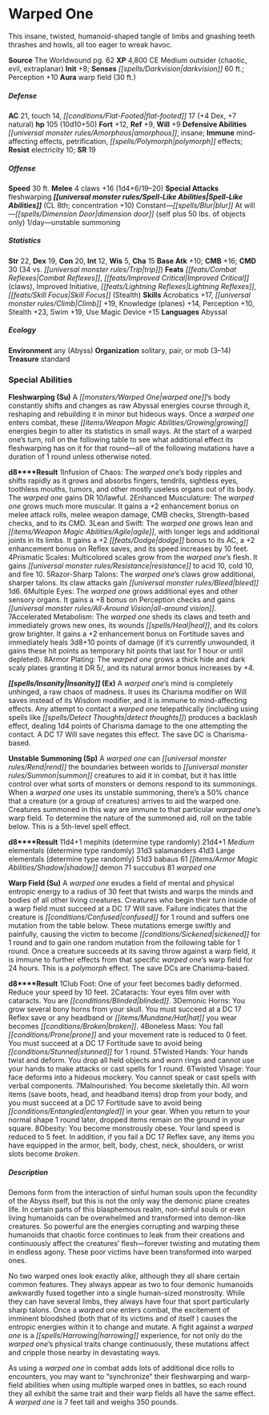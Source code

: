 ﻿---
cssclass: [monsters]
title1: Warped One
desc_short: 'This insane, twisted, humanoid-shaped tangle of limbs and gnashing teeth
  thrashes and howls, all too eager to wreak havoc. '
title2: Warped One
CR: 8
sources:
- name: The Worldwound
  page: 62
  link: http://paizo.com/products/btpy8yvk?Pathfinder-Campaign-Setting-The-Worldwound
XP: 4800
alignment: CE
size: Medium
type: outsider
subtypes:
- chaotic
- evil
- extraplanar
initiative:
  bonus: 8
senses:
  darkvision: 60
auras:
- name: warp field
  radius: 30
AC:
  AC: 21
  touch: 14
  flat_footed: 17
  components:
    dex: 4
    natural: 7
HP:
  HP: 105
  long: 10d10+50
saves:
  fort: 12
  ref: 9
  will: 9
defensive_abilities:
- amorphous
- insane
immunities:
- mind-affecting effects
- petrification
- polymorph effects
resistances:
  electricity: 10
SR: 19
speeds:
  base: 30
attacks:
  melee:
  - - text: 4 claws +16 (1d4+6/19-20)
      entries:
      - - damage: 1d4+6
          crit_range: 19-20
      count: 4
      attack: claws
      bonus:
      - 16
  special:
  - fleshwarping
spell_like_abilities:
  entries:
  - name: blur
    source: default
    freq: Constant
  - name: dimension door
    source: default
    freq: At will
    other: self plus 50 lbs. of objects only
  - name: unstable summoning
    source: default
    freq: 1/day
  sources:
  - name: default
    CL: 8
    concentration: 10
ability_scores:
  STR: 22
  DEX: 19
  CON: 20
  INT: 12
  WIS: 5
  CHA: 15
BAB: 10
CMB: 16
CMD: 30
CMD_other: 34 vs. trip
feats:
- name: Combat Reflexes
- name: Improved Critical (claws)
- name: Improved Initiative
- name: Lightning Reflexes
- name: Skill Focus (Stealth)
skills:
  Acrobatics: 17
  Climb: 19
  Knowledge (planes): 14
  Perception: 10
  Stealth: 23
  Swim: 19
  Use Magic Device: 15
languages:
- Abyssal
ecology:
  environment: any (Abyss)
  organization: solitary, pair, or mob (3-14)
  treasure_type: standard
special_abilities:
  Fleshwarping (Su): |-
    A warped one's body constantly shifts and changes as raw Abyssal energies course through it, reshaping and rebuilding it in minor but hideous ways. Once a warped one enters combat, these growing energies begin to alter its statistics in small ways. At the start of a warped one's turn, roll on the following table to see what additional effect its fleshwarping has on it for that round-all of the following mutations have a duration of 1 round unless otherwise noted. 

     d8Result 1Infusion of Chaos: The warped one's body ripples and shifts rapidly as it grows and absorbs fingers, tendrils, sightless eyes, toothless mouths, tumors, and other mostly useless organs out of its body. The warped one gains DR 10/lawful. 2Enhanced Musculature: The warped one grows much more muscular. It gains a +2 enhancement bonus on melee attack rolls, melee weapon damage, CMB checks, Strength-based checks, and to its CMD. 3Lean and Swift: The warped one grows lean and agile, with longer legs and additional joints in its limbs. It gains a +2 dodge bonus to its AC, a +2 enhancement bonus on Reflex saves, and its speed increases by 10 feet. 4Prismatic Scales: Multicolored scales grow from the warped one's flesh. It gains resistance to acid 10, cold 10, and fire 10. 5Razor-Sharp Talons: The warped one's claws grow additional, sharper talons. Its claw attacks gain bleed 1d6. 6Multiple Eyes: The warped one grows additional eyes and other sensory organs. It gains a +8 bonus on Perception checks and gains all-around vision. 7Accelerated Metabolism: The warped one sheds its claws and teeth and immediately grows new ones, its wounds heal, and its colors grow brighter. It gains a +2 enhancement bonus on Fortitude saves and immediately heals 3d8+10 points of damage (if it's currently unwounded, it gains these hit points as temporary hit points that last for 1 hour or until depleted). 8Armor Plating: The warped one grows a thick hide and dark scaly plates granting it DR 5/, and its natural armor bonus increases by +4.
  Insanity (Ex): A warped one's mind is completely unhinged, a raw chaos of madness.
    It uses its Charisma modifier on Will saves instead of its Wisdom modifier, and
    it is immune to mind-affecting effects. Any attempt to contact a warped one telepathically
    (including using spells like detect thoughts) produces a backlash effect, dealing
    1d4 points of Charisma damage to the one attempting the contact. A DC 17 Will
    save negates this effect. The save DC is Charisma-based.
  Unstable Summoning (Sp): |-
    A warped one can rend the boundaries between worlds to summon creatures to aid it in combat, but it has little control over what sorts of monsters or demons respond to its summonings. When a warped one uses its unstable summoning, there's a 50% chance that a creature (or a group of creatures) arrives to aid the warped one. Creatures summoned in this way are immune to that particular warped one's warp field. To determine the nature of the summoned aid, roll on the table below. This is a 5th-level spell effect. 

    d8Result 11d4+1 mephits (determine type randomly) 21d4+1 Medium elementals (determine type randomly) 31d3 salamanders 41d3 Large elementals (determine type randomly) 51d3 babaus 61 shadow demon 71 succubus 81 warped one
  Warp Field (Su): |-
    A warped one exudes a field of mental and physical entropic energy to a radius of 30 feet that twists and warps the minds and bodies of all other living creatures. Creatures who begin their turn inside of a warp field must succeed at a DC 17 Will save. Failure indicates that the creature is confused for 1 round and suffers one mutation from the table below. These mutations emerge swiftly and painfully, causing the victim to become sickened for 1 round and to gain one random mutation from the following table for 1 round. Once a creature succeeds at its saving throw against a warp field, it is immune to further effects from that specific warped one's warp field for 24 hours. This is a polymorph effect. The save DCs are Charisma-based. 

    d8Result 1Club Foot: One of your feet becomes badly deformed. Reduce your speed by 10 feet. 2Cataracts: Your eyes film over with cataracts. You are blinded. 3Demonic Horns: You grow several bony horns from your skull. You must succeed at a DC 17 Reflex save or any headband or hat you wear becomes broken. 4Boneless Mass: You fall prone and your movement rate is reduced to 0 feet. You must succeed at a DC 17 Fortitude save to avoid being stunned for 1 round. 5Twisted Hands: Your hands twist and deform. You drop all held objects and worn rings and cannot use your hands to make attacks or cast spells for 1 round. 6Twisted Visage: Your face deforms into a hideous mockery. You cannot speak or cast spells with verbal components. 7Malnourished: You become skeletally thin. All worn items (save boots, head, and headband items) drop from your body, and you must succeed at a DC 17 Fortitude save to avoid being entangled in your gear. When you return to your normal shape 1 round later, dropped items remain on the ground in your square. 8Obesity: You become monstrously obese. Your land speed is reduced to 5 feet. In addition, if you fail a DC 17 Reflex save, any items you have equipped in the armor, belt, body, chest, neck, shoulders, or wrist slots become broken.
desc_long: |-
  Demons form from the interaction of sinful human souls upon the fecundity of the Abyss itself, but this is not the only way the demonic plane creates life. In certain parts of this blasphemous realm, non-sinful souls or even living humanoids can be overwhelmed and transformed into demon-like creatures. So powerful are the energies corrupting and warping these humanoids that chaotic force continues to leak from their creations and continuously affect the creatures' flesh-forever twisting and mutating them in endless agony. These poor victims have been transformed into warped ones. 

  No two warped ones look exactly alike, although they all share certain common features. They always appear as two to four demonic humanoids awkwardly fused together into a single human-sized monstrosity. While they can have several limbs, they always have four that sport particularly sharp talons. Once a warped one enters combat, the excitement of imminent bloodshed (both that of its victims and of itself ) causes the entropic energies within it to change and mutate. A fight against a warped one is a harrowing experience, for not only do the warped one's physical traits change continuously, these mutations affect and cripple those nearby in devastating ways. 

  As using a warped one in combat adds lots of additional dice rolls to encounters, you may want to “synchronize” their fleshwarping and warp-field abilities when using multiple warped ones in battles, so each round they all exhibit the same trait and their warp fields all have the same effect. A warped one is 7 feet tall and weighs 350 pounds.

---

# Warped One
This insane, twisted, humanoid-shaped tangle of limbs and
gnashing teeth thrashes and howls, all too eager to wreak havoc.

**Source** The Worldwound pg. 62
**XP** 4,800
CE Medium outsider (chaotic, evil, extraplanar)
**Init** +8; **Senses** _[[spells/Darkvision|darkvision]]_ 60 ft.; Perception +10
**Aura** warp field (30 ft.)

##### Defense

**AC** 21, touch 14, _[[conditions/Flat-Footed|flat-footed]]_ 17 (+4 Dex, +7 natural)
**hp** 105 (10d10+50)
**Fort** +12, **Ref** +9, **Will** +9
**Defensive Abilities** _[[universal monster rules/Amorphous|amorphous]]_, insane; **Immune** mind-affecting
effects, petrification, _[[spells/Polymorph|polymorph]]_ effects; **Resist** electricity 10; **SR** 19

##### Offense
**Speed** 30 ft.
**Melee** 4 claws +16 (1d4+6/19–20)
**Special Attacks** fleshwarping
**_[[universal monster rules/Spell-Like Abilities|Spell-Like Abilities]]_** (CL 8th; concentration +10)
Constant—_[[spells/Blur|blur]]_
At will—_[[spells/Dimension Door|dimension door]]_ (self plus 50 lbs. of objects only)
1/day—unstable summoning

##### Statistics
**Str** 22, **Dex** 19, **Con** 20, **Int** 12, **Wis** 5, **Cha** 15
**Base Atk** +10; **CMB** +16; **CMD** 30 (34 vs. _[[universal monster rules/Trip|trip]]_)
**Feats** _[[feats/Combat Reflexes|Combat Reflexes]]_, _[[feats/Improved Critical|Improved Critical]]_ (claws), Improved
Initiative, _[[feats/Lightning Reflexes|Lightning Reflexes]]_, _[[feats/Skill Focus|Skill Focus]]_ (Stealth)
**Skills** Acrobatics +17, _[[universal monster rules/Climb|Climb]]_ +19, Knowledge (planes) +14,
Perception +10, Stealth +23, Swim +19, Use Magic Device +15
**Languages** Abyssal

##### Ecology

**Environment** any (Abyss)
**Organization** solitary, pair, or mob (3–14)
**Treasure** standard

### Special Abilities

**Fleshwarping (Su)** A _[[monsters/Warped One|warped one]]_’s body constantly shifts
and changes as raw Abyssal energies course through it,
reshaping and rebuilding it in minor but hideous ways. Once
a _warped one_ enters combat, these _[[items/Weapon Magic Abilities/Growing|growing]]_ energies begin
to alter its statistics in small ways. At the start of a warped
one’s turn, roll on the following table to see what additional
effect its fleshwarping has on it for that round—all of the
following mutations have a duration of 1 round unless
otherwise noted.

**d8****Result**
1Infusion of Chaos: The _warped one_’s body ripples
and shifts rapidly as it grows and absorbs fingers,
tendrils, sightless eyes, toothless mouths, tumors,
and other mostly useless organs out of its body. The
_warped one_ gains DR 10/lawful.
2Enhanced Musculature: The _warped one_ grows much
more muscular. It gains a +2 enhancement bonus
on melee attack rolls, melee weapon damage, CMB
checks, Strength-based checks, and to its CMD.
3Lean and Swift: The _warped one_ grows lean and
_[[items/Weapon Magic Abilities/Agile|agile]]_, with longer legs and additional joints in its
limbs. It gains a +2 _[[feats/Dodge|dodge]]_ bonus to its AC, a +2
enhancement bonus on Reflex saves, and its speed
increases by 10 feet.
4Prismatic Scales: Multicolored scales grow from the
_warped one_’s flesh. It gains _[[universal monster rules/Resistance|resistance]]_ to acid 10, cold
 10, and fire 10.
5Razor-Sharp Talons: The _warped one_’s claws grow
additional, sharper talons. Its claw attacks gain _[[universal monster rules/Bleed|bleed]]_
 1d6.
6Multiple Eyes: The _warped one_ grows additional eyes
and other sensory organs. It gains a +8 bonus on
Perception checks and gains _[[universal monster rules/All-Around Vision|all-around vision]]_.
7Accelerated Metabolism: The _warped one_ sheds its
claws and teeth and immediately grows new ones, its
wounds _[[spells/Heal|heal]]_, and its colors grow brighter. It gains a +2
enhancement bonus on Fortitude saves and immediately
heals 3d8+10 points of damage (if it’s currently
unwounded, it gains these hit points as temporary hit
points that last for 1 hour or until depleted).
8Armor Plating: The _warped one_ grows a thick hide
and dark scaly plates granting it DR 5/, and its natural
armor bonus increases by +4.

**_[[spells/Insanity|Insanity]]_ (Ex)** A _warped one_’s mind is completely unhinged, a
raw chaos of madness. It uses its Charisma modifier on Will
saves instead of its Wisdom modifier, and it is immune to
mind-affecting effects. Any attempt to contact a _warped one_
telepathically (including using spells like _[[spells/Detect Thoughts|detect thoughts]]_)
produces a backlash effect, dealing 1d4 points of Charisma
damage to the one attempting the contact. A DC 17 Will save
negates this effect. The save DC is Charisma-based.

**Unstable Summoning (Sp)** A _warped one_ can _[[universal monster rules/Rend|rend]]_ the
boundaries between worlds to _[[universal monster rules/Summon|summon]]_ creatures to aid it in
combat, but it has little control over what sorts of monsters
or demons respond to its summonings. When a _warped one_
uses its unstable summoning, there’s a 50% chance that a
creature (or a group of creatures) arrives to aid the warped
one. Creatures summoned in this way are immune to that
particular _warped one_’s warp field. To determine the nature
of the summoned aid, roll on the table below. This is a 5th-level
spell effect.

**d8****Result**
11d4+1 mephits (determine type randomly)
21d4+1 _Medium_ elementals (determine type randomly)
31d3 salamanders
41d3 Large elementals (determine type randomly)
51d3 babaus
61 _[[items/Armor Magic Abilities/Shadow|shadow]]_ demon
71 succubus
81 _warped one_

**Warp Field (Su)** A _warped one_ exudes a field of mental and
physical entropic energy to a radius of 30 feet that twists
and warps the minds and bodies of all other living creatures.
Creatures who begin their turn inside of a warp field must
succeed at a DC 17 Will save. Failure indicates that the
creature is _[[conditions/Confused|confused]]_ for 1 round and suffers one mutation
from the table below. These mutations emerge swiftly and
painfully, causing the victim to become _[[conditions/Sickened|sickened]]_ for 1 round
and to gain one random mutation from the following table
for 1 round. Once a creature succeeds at its saving throw
against a warp field, it is immune to further effects from
that specific _warped one_’s warp field for 24 hours. This is a
_polymorph_ effect. The save DCs are Charisma-based.

**d8****Result**
1Club Foot: One of your feet becomes badly deformed.
Reduce your speed by 10 feet.
2Cataracts: Your eyes film over with cataracts. You
are _[[conditions/Blinded|blinded]]_.
3Demonic Horns: You grow several bony horns from
your skull. You must succeed at a DC 17 Reflex save or
any headband or _[[items/Mundane/Hat|hat]]_ you wear becomes _[[conditions/Broken|broken]]_.
4Boneless Mass: You fall _[[conditions/Prone|prone]]_ and your movement
rate is reduced to 0 feet. You must succeed at a DC 17
Fortitude save to avoid being _[[conditions/Stunned|stunned]]_ for 1 round.
5Twisted Hands: Your hands twist and deform. You
drop all held objects and worn rings and cannot use
your hands to make attacks or cast spells for 1 round.
6Twisted Visage: Your face deforms into a hideous
mockery. You cannot speak or cast spells with
verbal components.
7Malnourished: You become skeletally thin. All worn
items (save boots, head, and headband items) drop
from your body, and you must succeed at a DC 17
Fortitude save to avoid being _[[conditions/Entangled|entangled]]_ in your gear.
When you return to your normal shape 1 round later,
dropped items remain on the ground in your square.
8Obesity: You become monstrously obese. Your land
speed is reduced to 5 feet. In addition, if you fail a
DC 17 Reflex save, any items you have equipped in
the armor, belt, body, chest, neck, shoulders, or wrist
slots become _broken_.

##### Description

Demons form from the interaction of sinful human souls
upon the fecundity of the Abyss itself, but this is not the
only way the demonic plane creates life. In certain parts
of this blasphemous realm, non-sinful souls or even
living humanoids can be overwhelmed and transformed
into demon-like creatures. So powerful are the energies
corrupting and warping these humanoids that chaotic
force continues to leak from their creations and
continuously affect the creatures’ flesh—forever twisting
and mutating them in endless agony. These poor victims
have been transformed into warped ones.

No two warped ones look exactly alike, although they
all share certain common features. They always appear
as two to four demonic humanoids awkwardly fused
together into a single human-sized monstrosity. While
they can have several limbs, they always have four that sport
particularly sharp talons. Once a _warped one_ enters combat,
the excitement of imminent bloodshed (both that of its
victims and of itself ) causes the entropic energies within
it to change and mutate. A fight against a _warped one_ is
a _[[spells/Harrowing|harrowing]]_ experience, for not only do the _warped one_’s
physical traits change continuously, these mutations affect
and cripple those nearby in devastating ways.

As using a _warped one_ in combat adds lots of additional
dice rolls to encounters, you may want to “synchronize” their
fleshwarping and warp-field abilities when using multiple
warped ones in battles, so each round they all exhibit the
same trait and their warp fields all have the same effect.
A _warped one_ is 7 feet tall and weighs 350 pounds.